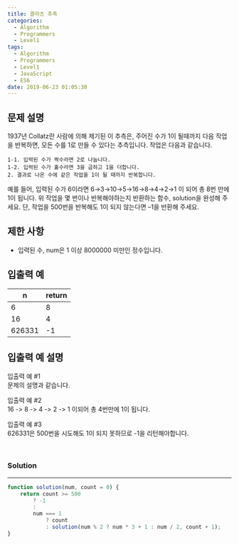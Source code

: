 ```yaml
---
title: 콜라츠 추측
categories:
  - Algorithm
  - Programmers
  - Level1
tags:
  - Algorithm
  - Programmers
  - Level1
  - JavaScript
  - ES6
date: 2019-06-23 01:05:30
---
```


## 문제 설명
1937년 Collatz란 사람에 의해 제기된 이 추측은, 주어진 수가 1이 될때까지 다음 작업을 반복하면, 모든 수를 1로 만들 수 있다는 추측입니다. 작업은 다음과 같습니다.

```
1-1. 입력된 수가 짝수라면 2로 나눕니다. 
1-2. 입력된 수가 홀수라면 3을 곱하고 1을 더합니다.
2. 결과로 나온 수에 같은 작업을 1이 될 때까지 반복합니다.
```

예를 들어, 입력된 수가 6이라면 6→3→10→5→16→8→4→2→1 이 되어 총 8번 만에 1이 됩니다. 위 작업을 몇 번이나 반복해야하는지 반환하는 함수, solution을 완성해 주세요. 단, 작업을 500번을 반복해도 1이 되지 않는다면 –1을 반환해 주세요.

<!-- more -->

## 제한 사항
- 입력된 수, num은 1 이상 8000000 미만인 정수입니다.

## 입출력 예
| n | return |
| --- | --- |
| 6 | 8 |
| 16 | 4 |
| 626331 | -1 |

## 입출력 예 설명
입출력 예 #1<br/>
문제의 설명과 같습니다.<br/>

입출력 예 #2<br/>
16 -> 8 -> 4 -> 2 -> 1 이되어 총 4번만에 1이 됩니다.<br/>

입출력 예 #3<br/>
626331은 500번을 시도해도 1이 되지 못하므로 -1을 리턴해야합니다.<br/>

<br/>

### Solution

---

```javascript
function solution(num, count = 0) {
    return count >= 500 
        ? -1 
        : 
        num === 1
            ? count
            : solution(num % 2 ? num * 3 + 1 : num / 2, count + 1);
}
```
